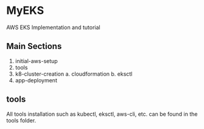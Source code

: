 # MyEKS
AWS EKS Implementation and tutorial


## Main Sections
1. initial-aws-setup
2. tools 
3. k8-cluster-creation
   a. cloudformation
   b. eksctl
4. app-deployment


## tools
All tools installation such as kubectl, eksctl, aws-cli, etc. can be found in the tools folder.
